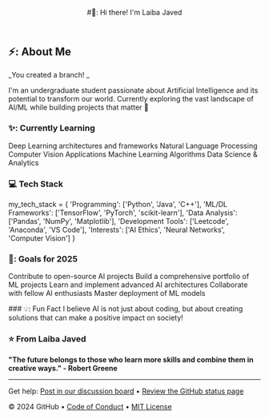 <header>

<!--
  <<< Author notes: Course header >>>
  Include a 1280×640 image, course title in sentence case, and a concise description in emphasis.
  In your repository settings: enable template repository, add your 1280×640 social image, auto delete head branches.
  Add your open source license, GitHub uses MIT license.
-->
#👋: Hi there! I'm Laiba Javed

</header>

<!--
  <<< Author notes: Step 2 >>>
  Start this step by acknowledging the previous step.
  Define terms and link to docs.github.com.
-->

## ⚡: About Me

_You created a branch! _

I'm an undergraduate student passionate about Artificial Intelligence and its potential to transform our world. Currently exploring the vast landscape of AI/ML while building projects that matter :tada:

### ✨: Currently Learning

Deep Learning architectures and frameworks
Natural Language Processing
Computer Vision Applications
Machine Learning Algorithms
Data Science & Analytics

### :computer: Tech Stack
my_tech_stack = {
    'Programming': ['Python', 'Java', 'C++'],
    'ML/DL Frameworks': ['TensorFlow', 'PyTorch', 'scikit-learn'],
    'Data Analysis': ['Pandas', 'NumPy', 'Matplotlib'],
    'Development Tools': ['Leetcode', 'Anaconda', 'VS Code'],
    'Interests': ['AI Ethics', 'Neural Networks', 'Computer Vision']
}
### 🎯: Goals for 2025

 Contribute to open-source AI projects
 Build a comprehensive portfolio of ML projects
 Learn and implement advanced AI architectures
 Collaborate with fellow AI enthusiasts
 Master deployment of ML models
<footer>
### 💡: Fun Fact
I believe AI is not just about coding, but about creating solutions that can make a positive impact on society!

### :star: From Laiba Javed
**"The future belongs to those who learn more skills and combine them in creative ways." - Robert Greene**

<!--
  <<< Author notes: Footer >>>
  Add a link to get support, GitHub status page, code of conduct, license link.
-->

---

Get help: [Post in our discussion board](https://github.com/orgs/skills/discussions/categories/introduction-to-github) &bull; [Review the GitHub status page](https://www.githubstatus.com/)

&copy; 2024 GitHub &bull; [Code of Conduct](https://www.contributor-covenant.org/version/2/1/code_of_conduct/code_of_conduct.md) &bull; [MIT License](https://gh.io/mit)

</footer>
